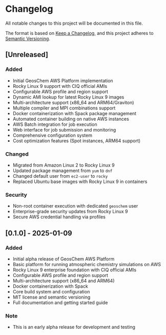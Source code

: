 # Changelog

All notable changes to this project will be documented in this file.

The format is based on [Keep a Changelog](https://keepachangelog.com/en/1.0.0/),
and this project adheres to [Semantic Versioning](https://semver.org/spec/v2.0.0.html).

## [Unreleased]

### Added
- Initial GeosChem AWS Platform implementation
- Rocky Linux 9 support with CIQ official AMIs
- Configurable AWS profile and region support
- Dynamic AMI lookup for latest Rocky Linux 9 images
- Multi-architecture support (x86_64 and ARM64/Graviton)
- Multiple compiler and MPI combinations support
- Docker containerization with Spack package management
- Automated container building on native AWS instances
- AWS Batch integration for job execution
- Web interface for job submission and monitoring
- Comprehensive configuration system
- Cost optimization features (Spot instances, ARM64 support)

### Changed
- Migrated from Amazon Linux 2 to Rocky Linux 9
- Updated package management from `yum` to `dnf`
- Changed default user from `ec2-user` to `rocky`
- Replaced Ubuntu base images with Rocky Linux 9 in containers

### Security
- Non-root container execution with dedicated `geoschem` user
- Enterprise-grade security updates from Rocky Linux 9
- Secure AWS credential handling via profiles

## [0.1.0] - 2025-01-09

### Added
- Initial alpha release of GeosChem AWS Platform
- Basic platform for running atmospheric chemistry simulations on AWS
- Rocky Linux 9 enterprise foundation with CIQ official AMIs
- Configurable AWS profile and region support
- Multi-architecture support (x86_64 and ARM64)
- Docker containerization with Spack
- Core build system and configuration
- MIT license and semantic versioning
- Full documentation and getting started guide

### Note
- This is an early alpha release for development and testing